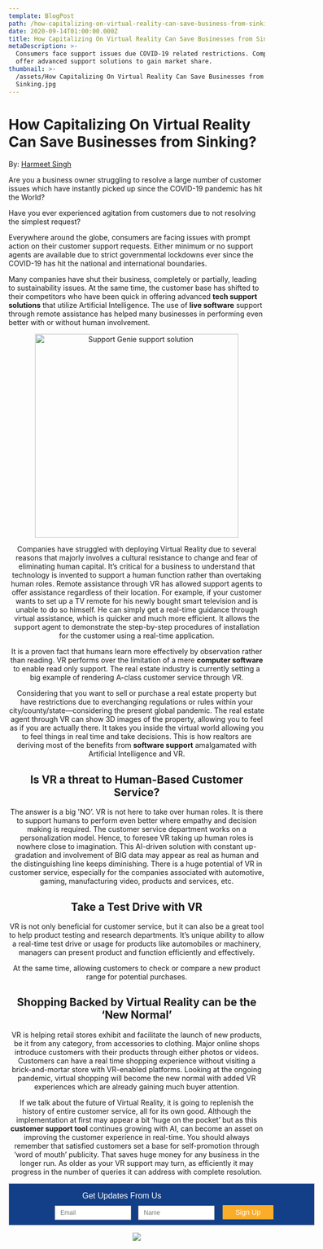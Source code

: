 ```yaml
---
template: BlogPost
path: /how-capitalizing-on-virtual-reality-can-save-business-from-sinking
date: 2020-09-14T01:00:00.000Z
title: How Capitalizing On Virtual Reality Can Save Businesses from Sinking?
metaDescription: >-
  Consumers face support issues due COVID-19 related restrictions. Competitors
  offer advanced support solutions to gain market share.
thumbnail: >-
  /assets/How Capitalizing On Virtual Reality Can Save Businesses from
  Sinking.jpg
---
```

# **How Capitalizing On Virtual Reality Can Save Businesses from Sinking?**

By: [Harmeet Singh](https://www.linkedin.com/in/harmeetwrites/)

Are you a business owner struggling to resolve a large number of customer issues which have instantly picked up since the COVID-19 pandemic has hit the World?

Have you ever experienced agitation from customers due to not resolving the simplest request?

Everywhere around the globe, consumers are facing issues with prompt action on their customer support requests. Either minimum or no support agents are available due to strict governmental lockdowns ever since the COVID-19 has hit the national and international boundaries.

Many companies have shut their business, completely or partially, leading to sustainability issues. At the same time, the customer base has shifted to their competitors who have been quick in offering advanced **tech support solutions** that utilize Artificial Intelligence. The use of **live software** support through remote assistance has helped many businesses in performing even better with or without human involvement.

<center><img src="https://supportgenie.io/static/laptop_illustration-55b23d30c8599cf2da7d879beafc59cc.png" alt="Support Genie support solution" width="400">

Companies have struggled with deploying Virtual Reality due to several reasons that majorly involves a cultural resistance to change and fear of eliminating human capital. It’s critical for a business to understand that technology is invented to support a human function rather than overtaking human roles. Remote assistance through VR has allowed support agents to offer assistance regardless of their location. For example, if your customer wants to set up a TV remote for his newly bought smart television and is unable to do so himself. He can simply get a real-time guidance through virtual assistance, which is quicker and much more efficient. It allows the support agent to demonstrate the step-by-step procedures of installation for the customer using a real-time application.

It is a proven fact that humans learn more effectively by observation rather than reading. VR performs over the limitation of a mere **computer software** to enable read only support. The real estate industry is currently setting a big example of rendering A-class customer service through VR.

Considering that you want to sell or purchase a real estate property but have restrictions due to everchanging regulations or rules within your city/county/state—considering the present global pandemic. The real estate agent through VR can show 3D images of the property, allowing you to feel as if you are actually there. It takes you inside the virtual world allowing you to feel things in real time and take decisions. This is how realtors are deriving most of the benefits from **software support** amalgamated with Artificial Intelligence and VR.

## **Is VR a threat to Human-Based Customer Service?**

The answer is a big 'NO’. VR is not here to take over human roles. It is there to support humans to perform even better where empathy and decision making is required. The customer service department works on a personalization model. Hence, to foresee VR taking up human roles is nowhere close to imagination. This AI-driven solution with constant up-gradation and involvement of BIG data may appear as real as human and the distinguishing line keeps diminishing. There is a huge potential of VR in customer service, especially for the companies associated with automotive, gaming, manufacturing video, products and services, etc.

## **Take a Test Drive with VR**

VR is not only beneficial for customer service, but it can also be a great tool to help product testing and research departments. It’s unique ability to allow a real-time test drive or usage for products like automobiles or machinery, managers can present product and function efficiently and effectively.

At the same time, allowing customers to check or compare a new product range for potential purchases.

## **Shopping Backed by Virtual Reality can be the ‘New Normal’**

VR is helping retail stores exhibit and facilitate the launch of new products, be it from any category, from accessories to clothing. Major online shops introduce customers with their products through either photos or videos. Customers can have a real time shopping experience without visiting a brick-and-mortar store with VR-enabled platforms. Looking at the ongoing pandemic, virtual shopping will become the new normal with added VR experiences which are already gaining much buyer attention.

If we talk about the future of Virtual Reality, it is going to replenish the history of entire customer service, all for its own good. Although the implementation at first may appear a bit ‘huge on the pocket’ but as this **customer support tool** continues growing with AI, can become an asset on improving the customer experience in real-time. You should always remember that satisfied customers set a base for self-promotion through ‘word of mouth’ publicity. That saves huge money for any business in the longer run. As older as your VR support may turn, as efficiently it may progress in the number of queries it can address with complete resolution.

<!--Zoho Campaigns Web-Optin Form's Header Code Starts Here-->

<script type="text/javascript" src="https://publ.maillist-manage.com/js/optin.min.js" onload="setupSF('sfa3e251e879e810faf1fdd388070fea6dae6364a62834cb22','ZCFORMVIEW',false,'light',false,'0')"></script>

<script type="text/javascript">
	function runOnFormSubmit_sfa3e251e879e810faf1fdd388070fea6dae6364a62834cb22(th){
		/*Before submit, if you want to trigger your event, "include your code here"*/
	};
</script>

<style>
.quick_form_5_css * {
    -webkit-box-sizing: border-box !important;
    -moz-box-sizing: border-box !important;
    box-sizing: border-box !important;
    overflow-wrap: break-word
}
@media only screen and (max-width: 600px) {.quick_form_5_css[name="SIGNUP_BODY"] { width: 100% !important; min-width: 100% !important; margin: 0px auto !important; padding: 0px !important } .SIGNUP_FLD { width: 90% !important; margin: 10px 5% !important; padding: 0px !important } .SIGNUP_FLD input { margin: 0 !important } }
</style>

<!--Zoho Campaigns Web-Optin Form's Header Code Ends Here--><!--Zoho Campaigns Web-Optin Form Starts Here-->

<div id="sfa3e251e879e810faf1fdd388070fea6dae6364a62834cb22" data-type="signupform" style="opacity: 1;">
	<div id="customForm">
		<div class="quick_form_5_css" style="background-color: rgb(18, 63, 135); z-index: 2; font-family: Arial; border: 1px solid rgb(206, 206, 206); overflow: hidden; width: 600px" name="SIGNUP_BODY">
			<div>
				<div style="font-size: 16px; font-family: Arial; font-weight: normal; color: rgb(255, 255, 255); text-align: left; padding: 15px 35px 5px; display: block; box-sizing: border-box; background-color: rgb(18, 63, 135); height: 28px; width: 382px" id="SIGNUP_HEADING">Get Updates From Us</div>
				<div style="position:relative;">
					<div id="Zc_SignupSuccess" style="display:none;position:absolute;margin-left:4%;width:90%;background-color: white; padding: 3px; border: 3px solid rgb(194, 225, 154);  margin-top: 10px;margin-bottom:10px;word-break:break-all">
						<table width="100%" cellpadding="0" cellspacing="0" border="0">
							<tbody>
								<tr>
									<td width="10%">
										<img class="successicon" src="https://publ.maillist-manage.com/images/challangeiconenable.jpg" align="absmiddle">
									</td>
									<td>
										<span id="signupSuccessMsg" style="color: rgb(73, 140, 132); font-family: sans-serif; font-size: 14px;word-break:break-word">&nbsp;&nbsp;Thank you for Signing Up</span>
									</td>
								</tr>
							</tbody>
						</table>
					</div>
				</div>
				<form method="POST" id="zcampaignOptinForm" style="margin: 0px; width: 100%" action="https://maillist-manage.com/weboptin.zc" target="_zcSignup">
					<div style="background-color: rgb(255, 235, 232); padding: 10px; color: rgb(210, 0, 0); font-size: 11px; margin: 20px 10px 0px; border: 1px solid rgb(255, 217, 211); opacity: 1; display: none" id="errorMsgDiv">Please correct the marked field(s) below.</div>
					<div style="position: relative; margin: 15px 0 10px 10px; width: 150px; height: 28px; display: inline-block" class="SIGNUP_FLD">
						<div id="Zc_SignupSuccess" style="position: absolute; width: 87%; background-color: white; padding: 3px; border: 3px solid rgb(194, 225, 154); margin-bottom: 10px; word-break: break-all; opacity: 1; display: none">
							<div style="width: 20px; padding: 5px; display: table-cell">
								<img class="successicon" src="https://campaigns.zoho.com/images/challangeiconenable.jpg" style="width: 20px">
							</div>
							<div style="display: table-cell">
								<span id="signupSuccessMsg" style="color: rgb(73, 140, 132); font-family: sans-serif; font-size: 14px; line-height: 30px; display: block"></span>
							</div>
						</div>
						<input type="text" style="font-size: 12px; border-width: 1px; border-color: rgb(214, 205, 205); border-style: solid; width: 100%; height: 100%; z-index: 4; outline: none; padding: 5px 10px; color: rgb(113, 106, 106); text-align: left; font-family: &quot;Arial&quot;; border-radius: 0px; background-color: rgb(255, 255, 255); box-sizing: border-box" placeholder="Email" changeitem="SIGNUP_FORM_FIELD" name="CONTACT_EMAIL" id="EMBED_FORM_EMAIL_LABEL">
					</div>
					<div style="position: relative; margin: 15px 0 10px 10px; width: 150px; height: 28px; display: inline-block" class="SIGNUP_FLD">
						<input type="text" style="font-size: 12px; border-width: 1px; border-color: rgb(214, 205, 205); border-style: solid; width: 100%; height: 100%; z-index: 4; outline: none; padding: 5px 10px; color: rgb(113, 106, 106); text-align: left; font-family: &quot;Arial&quot;; border-radius: 0px; background-color: rgb(255, 255, 255); box-sizing: border-box" placeholder="Name" changeitem="SIGNUP_FORM_FIELD" name="LASTNAME" id="EMBED_FORM_NAME_LABEL">
					</div>
					<div style="position: relative; width: 100px; height: 28px; margin: 0 0 10px 12px; display: inline-block" class="SIGNUP_FLD">
						<input type="button" style="text-align: center; width: 100%; height: 100%; z-index: 5; border: 0px; color: rgb(255, 255, 255); cursor: pointer; outline: none; font-size: 14px; background-color: rgb(251, 172, 41); border-radius: 1px" name="SIGNUP_SUBMIT_BUTTON" id="zcWebOptin" value="Sign Up">
					</div>
					<input type="hidden" id="fieldBorder" value="">
					<input type="hidden" id="submitType" name="submitType" value="optinCustomView">
					<input type="hidden" id="emailReportId" name="emailReportId" value="">
					<input type="hidden" id="formType" name="formType" value="QuickForm">
					<input type="hidden" name="zx" id="cmpZuid" value="143747f2">
					<input type="hidden" name="zcvers" value="3.0">
					<input type="hidden" name="oldListIds" id="allCheckedListIds" value="">
					<input type="hidden" id="mode" name="mode" value="OptinCreateView">
					<input type="hidden" id="zcld" name="zcld" value="12e8c5ebfb8d359b">
					<input type="hidden" id="document_domain" value="">
					<input type="hidden" id="zc_Url" value="publ.maillist-manage.com">
					<input type="hidden" id="new_optin_response_in" value="0">
					<input type="hidden" id="duplicate_optin_response_in" value="0">
					<input type="hidden" name="zc_trackCode" id="zc_trackCode" value="ZCFORMVIEW">
					<input type="hidden" id="zc_formIx" name="zc_formIx" value="a3e251e879e810faf1fdd388070fea6dae6364a62834cb22">
					<input type="hidden" id="viewFrom" value="URL_ACTION">
					<span style="display: none" id="dt_CONTACT_EMAIL">1,true,6,Contact Email,2</span>
					<span style="display: none" id="dt_FIRSTNAME">1,false,1,First Name,2</span>
					<span style="display: none" id="dt_LASTNAME">1,false,1,Last Name,2</span>
				</form>
			</div>
		</div>
	</div>
	<img src="https://publ.maillist-manage.com/images/spacer.gif" id="refImage" onload="referenceSetter(this)" style="display:none;">
</div>
<input type="hidden" id="signupFormType" value="QuickForm_Horizontal">
<div id="zcOptinOverLay" oncontextmenu="return false" style="display:none;text-align: center; background-color: rgb(0, 0, 0); opacity: 0.5; z-index: 100; position: fixed; width: 100%; top: 0px; left: 0px; height: 988px;"></div>
<div id="zcOptinSuccessPopup" style="display:none;z-index: 9999;width: 800px; height: 40%;top: 84px;position: fixed; left: 26%;background-color: #FFFFFF;border-color: #E6E6E6; border-style: solid; border-width: 1px;  box-shadow: 0 1px 10px #424242;padding: 35px;">
	<span style="position: absolute;top: -16px;right:-14px;z-index:99999;cursor: pointer;" id="closeSuccess">
		<img src="https://publ.maillist-manage.com/images/videoclose.png">
	</span>
	<div id="zcOptinSuccessPanel"></div>
</div>

<!--Zoho Campaigns Web-Optin Form Ends Here-->

<p>

<center><a href="https://www.linkedin.com/in/harmeetwrites/"><img src="https://i.ibb.co/NKNFNVS/harmeet-singh-support-genie-linkedin-profile-400x.png" ></a>
